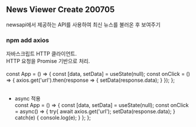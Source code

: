 ## News Viewer Create 200705

newsapi에서 제공하는 API를 사용하여 최신 뉴스를 불러온 후 보여주기

### npm add axios

자바스크립트 HTTP 클라이언트.<br>
HTTP 요청을 Promise 기반으로 처리.<br><br>
const App = () => {
  const [data, setData] = useState(null);
  const onClick = () => {
    axios.get('url').then(response => {
      setData(response.data);
    }
  });
};
<br><br>
- async 적용<br>
const App = () => {
  const [data, setData] = useState(null);
  const onClick = async() => {
    try{
      await axios.get('url');
      setData(response.data);
    } catch(e) {
      console.log(e);
    }
  };
};
